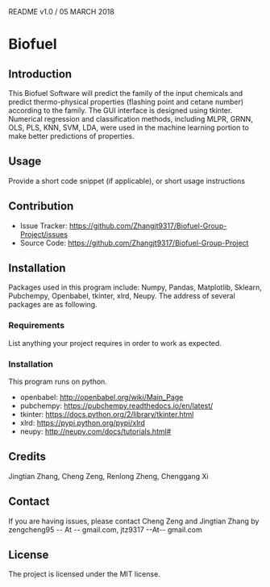 README v1.0 / 05 MARCH 2018

# Biofuel

## Introduction

This Biofuel Software will predict the family of the input chemicals and predict thermo-physical properties (flashing point and cetane number) according to the family. The GUI interface is designed using tkinter. Numerical regression and classification methods, including MLPR, GRNN, OLS, PLS, KNN, SVM, LDA, were used in the machine learning portion to make better predictions of properties.

## Usage

Provide a short code snippet (if applicable), or short usage instructions

## Contribution

- Issue Tracker: https://github.com/Zhangjt9317/Biofuel-Group-Project/issues
- Source Code: https://github.com/Zhangjt9317/Biofuel-Group-Project

## Installation

Packages used in this program include:
Numpy, Pandas, Matplotlib, Sklearn, Pubchempy, Openbabel, tkinter, xlrd, Neupy. The address of several packages are as following. 

### Requirements

List anything your project requires in order to work as expected.

### Installation

This program runs on python. 
* openbabel:  http://openbabel.org/wiki/Main_Page
* pubchempy:  https://pubchempy.readthedocs.io/en/latest/
* tkinter:    https://docs.python.org/2/library/tkinter.html
* xlrd:       https://pypi.python.org/pypi/xlrd
* neupy:      http://neupy.com/docs/tutorials.html#

## Credits

Jingtian Zhang, Cheng Zeng, Renlong Zheng, Chenggang Xi

## Contact

If you are having issues, please contact Cheng Zeng and Jingtian Zhang by zengcheng95 -- At -- gmail.com, jtz9317 --At-- gmail.com

## License

The project is licensed under the MIT license.
